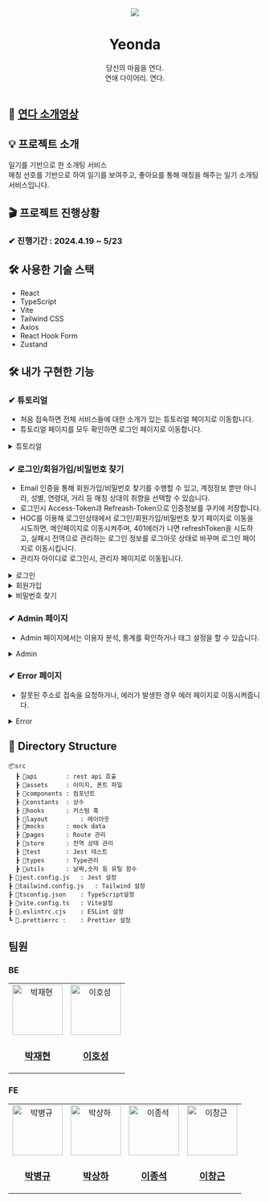 <div align="center">
 <img src="https://github.com/pbk95120/Yeonda/assets/150868973/e2afe73e-5d0f-4566-92da-564106224bca"/>
  <h1>Yeonda</h1>
  당신의 마음을 연다.
  <br/>
  연애 다이어리. 연다.
  <br/><br/>
</div>

## 📎 [연다 소개영상](https://mybox.naver.com/share/list/viewer/3472575136366543204?shareKey=59nztfGZgp7IXw7PMKSY3339ETsKI3AUj0Tj07dKqtvNcH-xDo-_jmkKmvKC3Ojgb4AP4apiqxvKkBmC_YMv4gE=)

## 💡 프로젝트 소개
일기를 기반으로 한 소개팅 서비스<br/>
매칭 선호를 기반으로 하여 일기를 보여주고, 좋아요를 통해 매칭을 해주는 일기 소개팅 서비스입니다.

## 🎬 프로젝트 진행상황
### ✔︎ 진행기간 : 2024.4.19 ~ 5/23

## 🛠 사용한 기술 스택

- React
- TypeScript
- Vite
- Tailwind CSS
- Axios
- React Hook Form
- Zustand

## 🛠 내가 구현한 기능
### ✔︎ 튜토리얼 
- 처음 접속하면 전체 서비스들에 대한 소개가 있는 튜토리얼 페이지로 이동합니다.
- 튜토리얼 페이지를 모두 확인하면 로그인 페이지로 이동합니다.
<details markdown="1">
<summary>튜토리얼</summary>
  <img width="300" src="https://velog.velcdn.com/images/geun99/post/fc8a4c3d-0675-4aea-a187-366dc03a2572/image.gif">
</details>

### ✔︎ 로그인/회원가입/비밀번호 찾기
- Email 인증을 통해 회원가입/비밀번호 찾기를 수행할 수 있고, 계정정보 뿐만 아니라, 성별, 연령대, 거리 등 매칭 상대의 취향을 선택할 수 있습니다.
- 로그인시 Access-Token과 Refreash-Token으로 인증정보를 쿠키에 저장합니다.
- HOC를 이용해 로그인상태에서 로그인/회원가입/비밀번호 찾기 페이지로 이동을 시도하면, 메인페이지로 이동시켜주며, 401에러가 나면 refreshToken을 시도하고, 실패시 전역으로 관리하는 로그인 정보를 로그아웃 상태로 바꾸며 로그인 페이지로 이동시킵니다.
- 관리자 아이디로 로그인시, 관리자 페이지로 이동됩니다.
<details markdown="1">
<summary>로그인</summary>
  <img width="300" src="https://velog.velcdn.com/images/geun99/post/8af72c97-a5d4-4bbd-b2cb-0fc5d099d600/image.png">
  <img width="300" src="https://velog.velcdn.com/images/geun99/post/b3a84a26-b0cf-4410-9a30-f4d834eedd8e/image.png">
</details>

<details markdown="1">
<summary>회원가입</summary>
  <img width="300" src="https://velog.velcdn.com/images/geun99/post/8a4808e5-276f-4cdb-83cb-f861f8f588ef/image.png">
  <img width="300" src="https://velog.velcdn.com/images/geun99/post/5981dd80-87f7-49b2-a24f-d4e46f490aa7/image.png">
  <img width="300" src="https://velog.velcdn.com/images/geun99/post/9f0b3438-a0e1-4e7f-9766-11adeabc60b0/image.png">
  <img width="300" src="https://velog.velcdn.com/images/geun99/post/44cd215e-8670-409e-834d-3e14baf2108d/image.png">
</details>
  
<details markdown="1">
<summary>비밀번호 찾기</summary>
  <img width="300" src="https://velog.velcdn.com/images/geun99/post/423d995e-c595-40de-b5d9-497872094bc2/image.png">
  <img width="300" src="https://velog.velcdn.com/images/geun99/post/de7c2377-1b8f-4ef7-a44e-07a29bcd1f30/image.png">
</details>
  

### ✔︎ Admin 페이지
- Admin 페이지에서는 이용자 분석, 통계를 확인하거나 태그 설정을 할 수 있습니다.
<details markdown="1">
<summary>Admin</summary>
  <img width="1200" src="https://velog.velcdn.com/images/geun99/post/dbaa27e2-c638-4d2a-8069-fa64d1c0993d/image.gif">
</details>

### ✔︎ Error 페이지
- 잘못된 주소로 접속을 요청하거나, 에러가 발생한 경우 에러 페이지로 이동시켜줍니다.
<details markdown="1">
<summary>Error</summary>
  <img width="300" src="https://velog.velcdn.com/images/geun99/post/6c5effda-5d94-45a0-aeea-5800ab67af6b/image.png">
</details> 

## 📁 Directory Structure
```
📦src
  ┣ 📂api		: rest api 호출
  ┣ 📂assets		: 이미지, 폰트 파일
  ┣ 📂components	: 컴포넌트
  ┣ 📂constants	: 상수
  ┣ 📂hooks		: 커스텀 훅
  ┣ 📂layout 		: 레이아웃
  ┣ 📂mocks		: mock data
  ┣ 📂pages		: Route 관리
  ┣ 📂store		: 전역 상태 관리	
  ┣ 📂test		: Jest 테스트
  ┣ 📂types		: Type관리
  ┣ 📂utils		: 날짜,숫자 등 유틸 함수
┣ 📜jest.config.js	: Jest 설정
┣ 📜tailwind.config.js	: Tailwind 설정
┣ 📜tsconfig.json	: TypeScript설정
┣ 📜vite.config.ts	: Vite설정
┣ 📜.eslintrc.cjs 	: ESLint 설정
┗ 📜.prettierrc :	: Prettier 설정
```

## 팀원
### BE 

<table >
  <tbody>
      <td align="center">
        <a href="https://github.com/BIG-blueshark">
            <img src="https://avatars.githubusercontent.com/u/106291049?v=4" width="100px;" height="100px;" alt="박재현"/>
<h3><b>박재현</b></h3></a></td>
        <td align="center">
        <a href="https://github.com/leon-808">
            <img src="https://avatars.githubusercontent.com/u/133825914?v=4" width="100px;" height="100px;" alt="이호성"/>
<h3><b>이호성</b></h3></a></td>
</table>

### FE

<table >
  <tbody>
      <td align="center">
        <a href="https://github.com/pbk95120">
            <img src="https://avatars.githubusercontent.com/u/91122435?v=4" width="100px;" height="100px;" alt="박병규"/>
<h3><b>박병규</b></h3></a></td>
        <td align="center">
        <a href="https://github.com/UupDownPark">
            <img src="https://avatars.githubusercontent.com/u/96029891?v=4" width="100px;" height="100px;" alt="박상하"/>
<h3><b>박상하</b></h3></a></td>
     <td align="center">
        <a href="https://github.com/Dev-Lee-js">
            <img src="https://avatars.githubusercontent.com/u/84204779?v=4" width="100px;" height="100px;" alt="이종석"/>
<h3><b>이종석</b></h3></a></td>
     <td align="center">
        <a href="https://github.com/geun99">
            <img src="https://avatars.githubusercontent.com/u/150868973?v=4" width="100px;" height="100px;" alt="이창근"/>
<h3><b>이창근</b></h3></a></td>
  </tbody>
</table>
